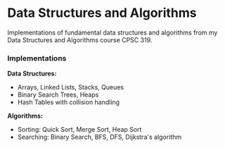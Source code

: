 # Data Structures and Algorithms
Implementations of fundamental data structures and algorithms from my Data Structures and Algorithms course CPSC 319.

### Implementations
**Data Structures:**
- Arrays, Linked Lists, Stacks, Queues
- Binary Search Trees, Heaps
- Hash Tables with collision handling

**Algorithms:**
- Sorting: Quick Sort, Merge Sort, Heap Sort
- Searching: Binary Search, BFS, DFS, Dijkstra's algorithm

